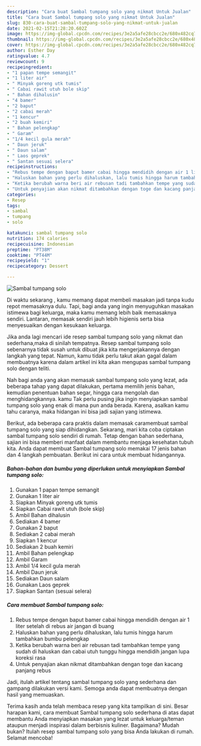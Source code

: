 ```yaml
---
description: "Cara buat Sambal tumpang solo yang nikmat Untuk Jualan"
title: "Cara buat Sambal tumpang solo yang nikmat Untuk Jualan"
slug: 830-cara-buat-sambal-tumpang-solo-yang-nikmat-untuk-jualan
date: 2021-02-15T21:28:20.602Z
image: https://img-global.cpcdn.com/recipes/3e2a5afe28cbcc2e/680x482cq70/sambal-tumpang-solo-foto-resep-utama.jpg
thumbnail: https://img-global.cpcdn.com/recipes/3e2a5afe28cbcc2e/680x482cq70/sambal-tumpang-solo-foto-resep-utama.jpg
cover: https://img-global.cpcdn.com/recipes/3e2a5afe28cbcc2e/680x482cq70/sambal-tumpang-solo-foto-resep-utama.jpg
author: Esther Day
ratingvalue: 4.7
reviewcount: 9
recipeingredient:
- "1 papan tempe semangit"
- "1 liter air"
- " Minyak goreng utk tumis"
- " Cabai rawit utuh bole skip"
- " Bahan dihalusin"
- "4 bamer"
- "2 baput"
- "2 cabai merah"
- "1 kencur"
- "2 buah kemiri"
- " Bahan pelengkap"
- " Garam"
- "1/4 kecil gula merah"
- " Daun jeruk"
- " Daun salam"
- " Laos geprek"
- " Santan sesuai selera"
recipeinstructions:
- "Rebus tempe dengan baput bamer cabai hingga mendidih dengan air 1 liter setelah di rebus air jangan di buang"
- "Haluskan bahan yang perlu dihaluskan, lalu tumis hingga harum tambahkan bumbu pelengkap"
- "Ketika berubah warna beri air rebusan tadi tambahkan tempe yang sudah di haluskan dan cabai utuh tunggu hingga mendidih jangan lupa koreksi rasa"
- "Untuk penyajian akan nikmat ditambahkan dengan toge dan kacang panjang rebus"
categories:
- Resep
tags:
- sambal
- tumpang
- solo

katakunci: sambal tumpang solo 
nutrition: 174 calories
recipecuisine: Indonesian
preptime: "PT38M"
cooktime: "PT44M"
recipeyield: "1"
recipecategory: Dessert

---
```



![Sambal tumpang solo](https://img-global.cpcdn.com/recipes/3e2a5afe28cbcc2e/680x482cq70/sambal-tumpang-solo-foto-resep-utama.jpg)

Di waktu  sekarang , kamu memang dapat membeli masakan jadi tanpa kudu repot memasaknya dulu. Tapi, bagi anda yang ingin menyuguhkan masakan istimewa bagi keluarga, maka kamu memang lebih baik memasaknya sendiri. Lantaran, memasak sendiri jauh lebih higienis serta bisa menyesuaikan dengan kesukaan keluarga.

Jika anda lagi mencari ide resep sambal tumpang solo yang nikmat dan sederhana,maka di sinilah tempatnya. Resep sambal tumpang solo  sebenarnya tidak susah untuk dibuat jika kita mengerjakannya dengan langkah yang tepat. Namun, kamu tidak perlu takut akan gagal dalam membuatnya 
karena dalam artikel ini kita akan mengupas sambal tumpang solo dengan teliti.  



Nah bagi anda yang akan memasak sambal tumpang solo yang lezat, ada beberapa tahap yang dapat dilakukan, pertama memilih jenis bahan, kemudian penentuan bahan segar, hingga cara mengolah dan menghidangkannya. kamu Tak perlu pusing jika ingin menyiapkan sambal tumpang solo yang enak di mana pun anda berada. Karena, asalkan kamu  tahu caranya, maka hidangan ini bisa jadi sajian yang istimewa.

Berikut, ada beberapa cara praktis  dalam memasak caramembuat sambal tumpang solo yang siap dihidangkan. Sekarang, mari kita coba ciptakan sambal tumpang solo sendiri di rumah. Tetap dengan bahan sederhana, sajian ini bisa memberi manfaat dalam membantu menjaga kesehatan tubuh kita. Anda dapat membuat Sambal tumpang solo memakai 17 jenis bahan dan 4 langkah pembuatan. Berikut ini cara untuk membuat hidangannya.

<!--inarticleads1-->

##### Bahan-bahan dan bumbu yang diperlukan untuk menyiapkan Sambal tumpang solo:

1. Gunakan 1 papan tempe semangit
1. Gunakan 1 liter air
1. Siapkan  Minyak goreng utk tumis
1. Siapkan  Cabai rawit utuh (bole skip)
1. Ambil  Bahan dihalusin
1. Sediakan 4 bamer
1. Gunakan 2 baput
1. Sediakan 2 cabai merah
1. Siapkan 1 kencur
1. Sediakan 2 buah kemiri
1. Ambil  Bahan pelengkap
1. Ambil  Garam
1. Ambil 1/4 kecil gula merah
1. Ambil  Daun jeruk
1. Sediakan  Daun salam
1. Gunakan  Laos geprek
1. Siapkan  Santan (sesuai selera)




<!--inarticleads2-->

##### Cara membuat Sambal tumpang solo:

1. Rebus tempe dengan baput bamer cabai hingga mendidih dengan air 1 liter setelah di rebus air jangan di buang
1. Haluskan bahan yang perlu dihaluskan, lalu tumis hingga harum tambahkan bumbu pelengkap
1. Ketika berubah warna beri air rebusan tadi tambahkan tempe yang sudah di haluskan dan cabai utuh tunggu hingga mendidih jangan lupa koreksi rasa
1. Untuk penyajian akan nikmat ditambahkan dengan toge dan kacang panjang rebus




Jadi, itulah artikel tentang  sambal tumpang solo  yang sederhana dan gampang dilakukan versi kami. Semoga anda dapat membuatnya dengan hasil yang memuaskan. 

Terima kasih anda telah membaca resep yang kita tampilkan di sini. Besar harapan kami, cara membuat  Sambal tumpang solo sederhana di atas dapat membantu Anda menyiapkan masakan yang lezat untuk keluarga/teman ataupun menjadi inspirasi dalam berbisnis kuliner. Bagaimana? Mudah bukan? Itulah resep sambal tumpang solo yang bisa Anda lakukan di rumah. Selamat mencoba!

